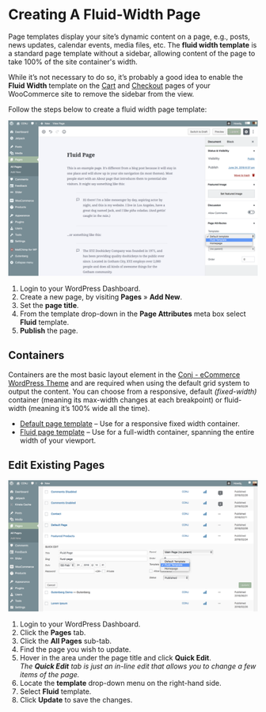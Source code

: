 # Creating A Fluid-Width Page

Page templates display your site’s dynamic content on a page, e.g., posts, news updates, calendar events, media files, etc. The **fluid width template** is a standard page template without a sidebar, allowing content of the page to take 100% of the site container's width.

While it’s not necessary to do so, it’s probably a good idea to enable the **Fluid Width** template on the [Cart](https://www.conj.ws/electronic-store/cart/) and [Checkout](https://www.conj.ws/electronic-store/checkout/?add-to-cart=111) pages of your WooCommerce site to remove the sidebar from the view.

Follow the steps below to create a fluid width page template:

![Creating A Fluid-Width Page](img/fluid-template.png)

1. Login to your WordPress Dashboard.
2. Create a new page, by visiting **Pages** » **Add New**.
3. Set the **page title**.
4. From the template drop-down in the **Page Attributes** meta box select **Fluid** template.
5. **Publish** the page.

## Containers

Containers are the most basic layout element in the [Conj - eCommerce WordPress Theme](https://themeforest.net/item/conj-ecommerce-wordpress-theme/21935639?ref=mypreview) and are required when using the default grid system to output the content. You can choose from a responsive, default *(fixed-width)* container (meaning its max-width changes at each breakpoint) or fluid-width (meaning it’s 100% wide all the time).

* [Default page template](https://www.conj.ws/electronic-store/default-page) – Use for a responsive fixed width container.
* [Fluid page template](https://www.conj.ws/electronic-store/fluid-page) – Use for a full-width container, spanning the entire width of your viewport.

## Edit Existing Pages

![Update Page Template In Existing Pages](img/update-to-fluid-template.png)

1. Login to your WordPress Dashboard.
2. Click the **Pages** tab.
3. Click the **All Pages** sub-tab.
4. Find the page you wish to update.
5. Hover in the area under the page title and click **Quick Edit**.<br/>*The **Quick Edit** tab is just an in-line edit that allows you to change a few items of the page.*
6. Locate the **template** drop-down menu on the right-hand side.
7. Select **Fluid** template.
8. Click **Update** to save the changes.
